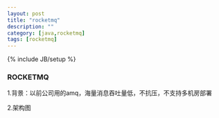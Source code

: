 ```yaml
---
layout: post
title: "rocketmq"
description: ""
category: [java,rocketmq]
tags: [rocketmq]
---
```

{% include JB/setup %}

### ROCKETMQ

1.背景：以前公司用的amq，海量消息吞吐量低，不抗压，不支持多机房部署

2.架构图




